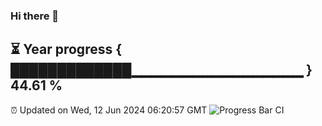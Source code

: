 ### Hi there 👋
⏳ Year progress { █████████████▁▁▁▁▁▁▁▁▁▁▁▁▁▁▁▁▁ } 44.61 %
---
⏰ Updated on Wed, 12 Jun 2024 06:20:57 GMT
![Progress Bar CI](https://github.com/liununu/liununu/workflows/Progress%20Bar%20CI/badge.svg)
